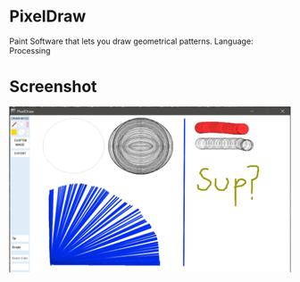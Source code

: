 # PixelDraw
Paint Software that lets you draw geometrical patterns.
Language: Processing

# Screenshot
![Alt text](https://github.com/svr8/PixelDraw/blob/master/Screenshot.PNG "Sample shapes")
